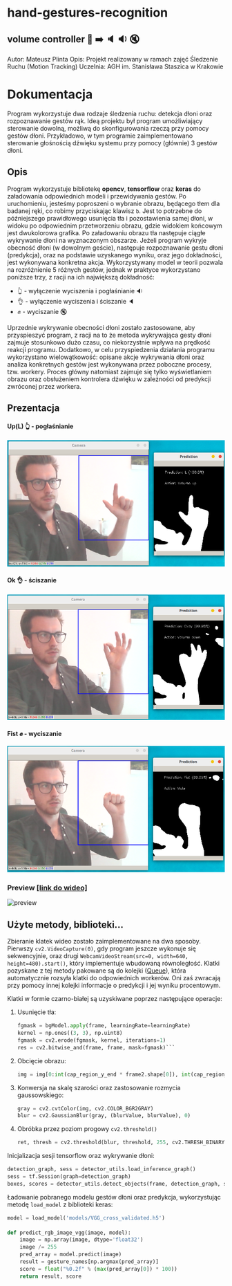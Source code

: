 # hand-gestures-recognition 
## volume controller :wave: :arrow_right: :speaker: :sound: :mute:
Autor: Mateusz Plinta
Opis: Projekt realizowany w ramach zajęć Śledzenie Ruchu (Motion Tracking)
Uczelnia: AGH im. Stanisława Staszica w Krakowie
# Dokumentacja
Program wykorzystuje dwa rodzaje śledzenia ruchu: detekcja dłoni oraz rozpoznawanie gestów rąk.
Ideą projektu był program umożliwiający sterowanie dowolną, możliwą do skonfigurowania rzeczą przy pomocy gestów dłoni. Przykładowo, w tym programie zaimplementowano sterowanie głośnością dźwięku systemu przy pomocy (głównie) 3 gestów dłoni. 
## Opis
Program wykorzystuje bibliotekę **opencv**, **tensorflow** oraz **keras** do załadowania odpowiednich modeli i przewidywania gestów.
Po uruchomieniu, jesteśmy poproszeni o wybranie obrazu, będącego tłem dla badanej ręki, co robimy przyciskając klawisz `b`. Jest to potrzebne do późniejszego prawidłowego usunięcia tła i pozostawienia samej dłoni, w widoku po odpowiednim przetworzeniu obrazu, gdzie widokiem końcowym jest dwukolorowa grafika. 
Po załadowaniu obrazu tła następuje ciągłe wykrywanie dłoni na wyznaczonym obszarze. Jeżeli program wykryje obecność dłoni (w dowolnym geście), następuje rozpoznawanie gestu dłoni (predykcja), oraz na podstawie uzyskanego wyniku, oraz jego dokładności, jest wykonywana konkretna akcja. Wykorzystywany model w teorii pozwala na rozróżnienie 5 różnych gestów, jednak w praktyce wykorzystano poniższe trzy, z racji na ich największą dokładność:
* :point_up_2: - wyłączenie wyciszenia i pogłaśnianie :sound:
* :ok_hand: - wyłączenie wyciszenia i ściszanie :speaker:
* :fist: - wyciszanie :mute:

Uprzednie wykrywanie obecności dłoni zostało zastosowane, aby przyspieszyć program, z racji na to że metoda wykrywająca gesty dłoni zajmuje stosunkowo dużo czasu, co niekorzystnie wpływa na prędkość reakcji programu. Dodatkowo, w celu przyspiedzenia działania programu wykorzystano wielowątkowość: opisane akcje wykrywania dłoni oraz analiza konkretnych gestów jest wykonywana przez poboczne procesy, tzw. workery. Proces główny natomiast zajmuje się tylko wyświetlaniem obrazu oraz obsłużeniem kontrolera dźwięku w zależności od predykcji zwróconej przez workera.
## Prezentacja
#### Up(L) :point_up_2: - pogłaśnianie 
![up](img/prediction_up.png)
#### Ok :ok_hand: - ściszanie 
![ok](img/prediction_ok.png)
#### Fist :fist: - wyciszanie 
![mute](img/prediction_fist.png)
### Preview [[link do wideo]](https://youtu.be/Wsoi_Ua9gs0)
![preview](img/preview.gif)
## Użyte metody, biblioteki...
Zbieranie klatek wideo zostało zaimplementowane na dwa sposoby. Pierwszy `cv2.VideoCapture(0)`, gdy program jeszcze wykonuje się sekwencyjnie, oraz drugi `WebcamVideoStream(src=0, width=640, height=480).start()`, który implementuje wbudowaną równoległość. Klatki pozyskane z tej metody pakowane są do kolejki ([Queue](https://docs.python.org/3/library/queue.html)), która automatycznie rozsyła klatki do odpowiednich workerów. Oni zaś zwracają przy pomocy innej kolejki informacje o predykcji i jej wyniku procentowym.

Klatki w formie czarno-białej są uzyskiwane poprzez następujące operacje:
1. Usunięcie tła:
    ```python
    fgmask = bgModel.apply(frame, learningRate=learningRate)
    kernel = np.ones((3, 3), np.uint8)
    fgmask = cv2.erode(fgmask, kernel, iterations=1)
    res = cv2.bitwise_and(frame, frame, mask=fgmask)```
2. Obcięcie obrazu:
    ```python
    img = img[0:int(cap_region_y_end * frame2.shape[0]), int(cap_region_x_begin * frame2.shape[1]):frame2.shape[1]]
    ```
3. Konwersja na skalę szarości oraz zastosowanie rozmycia gaussowskiego:
    ```python
    gray = cv2.cvtColor(img, cv2.COLOR_BGR2GRAY)
    blur = cv2.GaussianBlur(gray, (blurValue, blurValue), 0)
    ```
4. Obróbka przez poziom progowy `cv2.threshold()`
    ```python
    ret, thresh = cv2.threshold(blur, threshold, 255, cv2.THRESH_BINARY + cv2.THRESH_OTSU)
    ```

Inicjalizacja sesji tensorflow oraz wykrywanie dłoni:
```python
detection_graph, sess = detector_utils.load_inference_graph()
sess = tf.Session(graph=detection_graph)
boxes, scores = detector_utils.detect_objects(frame, detection_graph, sess)
```

Ładowanie pobranego modelu gestów dłoni oraz predykcja, wykorzystując metodę `load_model` z biblioteki keras:
```python
model = load_model('models/VGG_cross_validated.h5')

def predict_rgb_image_vgg(image, model):
    image = np.array(image, dtype='float32')
    image /= 255
    pred_array = model.predict(image)
    result = gesture_names[np.argmax(pred_array)]
    score = float("%0.2f" % (max(pred_array[0]) * 100))
    return result, score
```
